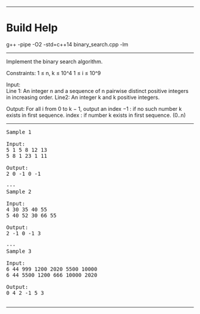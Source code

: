 
***

# Build Help

g++ -pipe -O2 -std=c++14 binary_search.cpp -lm

***

Implement the binary search algorithm.

Constraints: 
  1 ≤ n, k ≤ 10^4
  1 ≤ i ≤ 10^9

Input:  
  Line 1: An integer n and a sequence of n pairwise distinct positive integers in increasing order.
  Line2: An integer k and k positive integers.

Output: For all i from 0 to k − 1, output an index
     −1 : if no such number k exists in first sequence.
  index : if number k exists in first sequence.
  (0..n) 
  
***

<pre>
Sample 1

Input:
5 1 5 8 12 13
5 8 1 23 1 11

Output:
2 0 -1 0 -1

---
Sample 2

Input:
4 30 35 40 55
5 40 52 30 66 55

Output:
2 -1 0 -1 3

---
Sample 3

Input:
6 44 999 1200 2020 5500 10000
6 44 5500 1200 666 10000 2020

Output:
0 4 2 -1 5 3

</pre>

***



